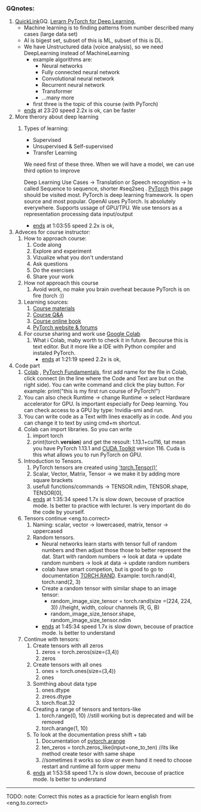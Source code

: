 ### GQnotes:
1. [QuickLink](https://www.youtube.com/watch?v=V_xro1bcAuA)GQ. [Lerarn PyTorch for Deep Learning](https://www.learnpytorch.io/), 
	- Machine learning is to finding patterns from number described many cases (large data set) 
	- AI is bigest set, subset of this is ML, subset of this is DL. 
	- We have Unstructured data (voice analysis), so we need DeepLearning instead of MachineLearning
		- example algorithms are:
			- Neural networks
			- Fully connected neural network
			- Convolutional neural network
			- Recurrent neural network
			- Transformer
			- ...many more
		- first three is the topic of this course (with PyTorch)
	- [ends](https://youtu.be/V_xro1bcAuA?t=1402) at 23:20 speed 2.2x is ok, can be faster
2. More therory about deep learning
	1. Types of learning: 
		- Supervised
		- Unsupervised & Self-supervised
		- Transfer Learning
	
		 We need first of these three. When we will have a model, we can use third option to improve
		
		Deep Learning Use Cases -> Translation or Speech recognition -> Is called Sequence to sequence, shorter #seq2seq . 
		[PyTorch](https://pytorch.org/) this page should be visited most. PyTorch is deep learning framework. Is open source and most popular. OpenAI uses  PyTorch.  Is absolutely everywhere. Supports ussage of GPU/TPU. We use tensors as a representation processing data input/output
		- [ends](https://youtu.be/V_xro1bcAuA?t=3835) at 1:03:55 speed 2.2x is ok,
3. Adveces for course instructor:
	1. How to approach course:
		1. Code along
		2. Explore and experiment
		3. Vizualize what you don't understand
		4. Ask questions
		5. Do the exercises
		6. Share your work
	2. How not approach this course 
		1. Avoid work, no make you brain overheat because PyTorch is on fire (torch :))
	3. Learning sources: 
		1. [Course materials](https://www.github.com/mrdbourke/pytorch-deep-learning)
		2. [Course Q&A](https://www.github.com/mrdbourke/pytorch-deep-learning/discussions)
		3. [Course online book](https://learnpytorch.io)
		4. [PyTorch website & forums](https://pytorch.org/)
	4. For course sharing and work use [Google Colab](https://colab.research.google.com/) 
		1. What i Colab, maby worth to check it in future. Becourse this is text editor. But it  more like a IDE with Python compiler and instaled PyTorch. 
			 - [ends](https://youtu.be/V_xro1bcAuA?t=4879) at 1:21:19 speed 2.2x is ok,
4.  Code part
	1. [Colab](https://colab.research.google.com/) , [PyTorch Fundamentals](https://www.learnpytorch.io/00_pytorch_fundamentals/), first add name for the file in Colab, click connect (in the line where the Code and Text are but on the right side).  You can write command and click the play button. For example: print("this is my first run course of PyTorch!")
	2. You can also check Runtime -> change Runtime -> select Hardware accelerator for GPU. Is important especially for Deep learning. You can check access to a GPU by type: !nvidia-smi and run. 
	3. You can write code as a Text with lines exacelly as in code. And you can change it to text by using cmd+m shortcut.
	4. Colab can import libraries. So you can write
		1. import torch
		2. print(torch.__version__)
			and get the resoult: 1.13.1+cu116, tat mean you have PyTorch 1.13.1 and [CUDA Toolkit](https://www.google.com/search?client=firefox-b-d&q=cludatoolkit) version 116. Cuda is this what allows you to run PyTorch on GPU.
	5. Introduction to Tensors. 
		1. PyTorch tensors are created using ['torch.Tensor()'](https://pytorch.org/docs/stable/tensors.html)
		2. Scalar, Vector, Matrix, Tensor -> we make it by adding more square brackets
		3. usefull functions/commands -> TENSOR.ndim, TENSOR.shape, TENSOR[0], 
		4.  [ends](https://youtu.be/V_xro1bcAuA?t=5734) at 1:35:34 speed 1.7x is slow down, becouse of practice mode. Is better to practice with lecturer. Is very important do do the code by yourself. 
	6. Tensors continue <eng.to.correct>
		1. Naming: scalar, vector -> lowercased, matrix, tensor -> uppercased
		2. Random tensors. 
			- Neural networks learn starts with tensor full of random numbers and then adjust those those to better represent the dat. Start with random numbers -> look at data -> update random numbers -> look at data -> update random numbers
			- colab have smart competion, but is good to go to documentation  [TORCH.RAND](https://pytorch.org/docs/stable/generated/torch.rand.html). Example: torch.rand(4), torch.rand(2, 3)
			- Create a random tensor with similar shape to an image tensor: 
				- random_image_size_tensor = torch.rand(size =(224, 224, 3)) //height, width, colour channels (R, G, B)
				- random_image_size_tensor.shape, random_image_size_tensor.ndim
			-  [ends](https://youtu.be/V_xro1bcAuA?t=6334) at 1:45:34 speed 1.7x is slow down, becouse of practice mode. Is better to understand
	7.  Continue with tensors:
		1. Create tensors with all zeros
			1. zeros = torch.zeros(size=(3,4))
			2. zeros
		2. Create tensors with all ones
			1. ones = torch.ones(size=(3,4))
			2. ones
		3. Somthing about data type
			1. ones.dtype
			2. zreos.dtype
			3. torch.float.32
		4. Creating a range of tensors and tentors-like
			1. torch.range(0, 10) //still working but is deprecated and will be removed
			2. torch.arange(1, 10)
		5. To look at the documentation press shift + tab
			1. Documentation of [pytorch.arange](https://pytorch.org/docs/stable/generated/torch.arange.html)
			2. ten_zeros = torch.zeros_like(input=one_to_ten) //its like method create tesor with same shape
			3. //sometimes it works so slow or even hand it need to choose restart and runtime all form upper menu
		4.  [ends](https://youtu.be/V_xro1bcAuA?t=6838) at 1:53:58 speed 1.7x is slow down, becouse of practice mode. Is better to understand
____

TODO: note: Correct this notes as a practicie for learn english from <eng.to.correct>